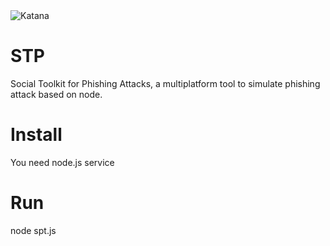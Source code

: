 <img src="https://2.bp.blogspot.com/-eapvY-vI4o0/V-i9A5r5TYI/AAAAAAAAAUk/XS651FEGcXk3yJxZBRv4zl3BDQCgRSIVgCLcB/s1600/logoSPT.png" title="Katana">

# STP
Social Toolkit for Phishing Attacks, a multiplatform tool to simulate phishing attack based on node.

# Install
You need node.js service

# Run
node spt.js
